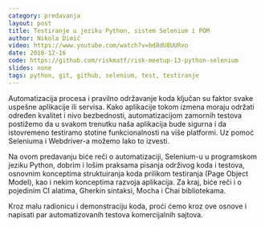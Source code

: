 ```yaml
---
category: predavanja
layout: post
title: Testiranje u jeziku Python, sistem Selenium i POM
author: Nikola Dimić
video: https://www.youtube.com/watch?v=bd8dU8UURxo
date: 2018-12-16
code: https://github.com/riskmatf/risk-meetup-13-python-selenium
slides: none
tags: python, git, github, selenium, test, testiranje
---
```

Automatizacija procesa i pravilno održavanje koda ključan su faktor svake uspešne aplikacije ili servisa.
Kako aplikacije tokom izmena moraju održati određen kvalitet i nivo bezbednosti, automatizacijom zamornih
testova postižemo da u svakom trenutku naša aplikacija bude sigurna i da istovremeno testiramo stotine
funkcionalnosti na više platformi. Uz pomoć Seleniuma i Webdriver-a možemo lako to izvesti.

Na ovom predavanju biće reči o automatizaciji, Selenium-u u programskom jeziku Python, dobrim i lošim praksama pisanja održivog koda i testova, osnovnim konceptima struktuiranja koda prilikom testiranja (Page Object Model), kao i nekim konceptima razvoja aplikacija. Za kraj, biće reči i o pojedinim CI alatima, Gherkin sintaksi, Mocha i Chai bibliotekama.

Kroz malu radionicu i demonstraciju koda, proći ćemo kroz ove osnove i napisati par automatizovanih testova komercijalnih sajtova.


